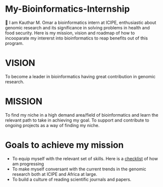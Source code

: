 # My-Bioinformatics-Internship
:wave: I am Kauthar M. Omar a bioinformatics intern at ICIPE, enthusiastic about genomic research and its significance in solving problems in health and food security.
Here is my mission, vision and roadmap of how to incooparate my intererst into bioinformatics to reap benefits out of this program.

# VISION

To become a leader in bioinformatics having great contribution in genomic research.

# MISSION

To find my niche in a high demand area/field of bioinformatics and learn the relevant path to take in achieving my goal.
To support and contribute to ongoing projects as a way of finding my niche.

# Goals to achieve my mission
* To equip myself with the relevant set of skills. Here is a [checklist](https://github.com/Kauthar-Omar/My-Bioinformatics-Internship/issues/1) of how am progressing
* To make myself conversant with the current trends in the genomic research both at ICIPE and Africa at large.
* To build a culture of reading scientific journals and papers.





